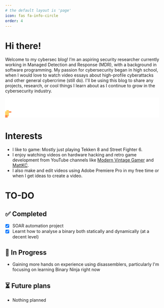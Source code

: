 ```yaml
---
# the default layout is 'page'
icon: fas fa-info-circle
order: 4
---
```


# Hi there!

Welcome to my cybersec blog! I’m an aspiring security researcher currently working in Managed Detection and Response (MDR), with a background in software programming. My passion for cybersecurity began in high school, when I would love to watch video essays about high-profile cyberattacks and other general cybercrime (still do). I'll be using this blog to share any projects, research, or cool things I learn about as I continue to grow in the cybersecurity industry.

![duck walking](assets/img/duck.gif)

# Interests

- I like to game: Mostly just playing Tekken 8 and Street Fighter 6.
- I enjoy watching videos on hardware hacking and retro game development from YouTube channels like <a href="https://www.youtube.com/@ModernVintageGamer/featured" target="_blank">Modern Vintage Gamer</a> and <a href="https://www.youtube.com/@MattKC/featured" target="_blank">MattKC</a>.
- I also make and edit videos using Adobe Premiere Pro in my free time or when I get ideas to create a video.

# TO-DO

## ✅ Completed
- [x] SOAR automation project
- [x] Learnt how to analyse a binary both statically and dynamically (at a decent level)

## 🚧 In Progress
- Gaining more hands on experience using disassemblers, particularly I'm focusing on learning Binary Ninja right now

## ⏳ Future plans
- Nothing planned
